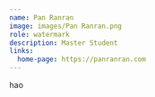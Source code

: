 ```yaml
---
name: Pan Ranran
image: images/Pan Ranran.png
role: watermark
description: Master Student
links:
  home-page: https://panranran.com
---
```


hao
